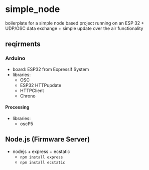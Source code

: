 # simple_node

boilerplate for a simple node based project running on an ESP 32 + UDP/OSC data exchange + simple update over the air functionality

## reqirments

### Arduino

- board: ESP32 from Expressif System
- libraries:
  - OSC
  - ESP32 HTTPupdate
  - HTTPClient
  - Chrono

#### Processing

- libraries:
  - oscP5

## Node.js (Firmware Server)

- nodejs + express + ecstatic
  - `npm install express`
  - `npm install ecstatic`
